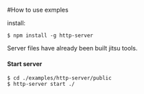#How to use exmples

install:

```
$ npm install -g http-server
```

Server files have already been built jitsu tools.

#### Start server 
```
$ cd ./examples/http-server/public
$ http-server start ./
```

